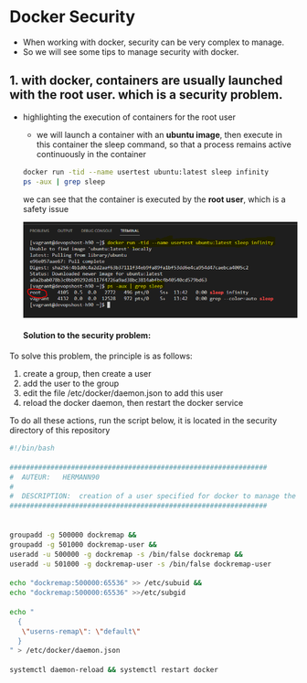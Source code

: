 # Docker Security

- When working with docker, security can be very complex to manage.
- So we will see some tips to manage security with docker.

## 1. with docker, containers are usually launched with the root user. which is a security problem. 

- highlighting the execution of containers for the root user 
    * we will launch a container with an __ubuntu image__, then execute in this container the sleep command, so that a process remains active continuously in the container
    ```sh
    docker run -tid --name usertest ubuntu:latest sleep infinity
    ps -aux | grep sleep
    ```

    we can see that the container is executed by the __root user__, which is a safety issue

    ![](../media/security1.PNG)

    #### Solution to the security problem:

To solve this problem, the principle is as follows: 
1. create a group, then create a user 
2. add the user to the group
3. edit the file /etc/docker/daemon.json to add this user
4. reload the docker daemon, then restart the docker service

To do all these actions, run the script below, it is located in the security directory of this repository

```sh
#!/bin/bash

###############################################################
#  AUTEUR:   HERMANN90
#
#  DESCRIPTION:  creation of a user specified for docker to manage the security
###############################################################


groupadd -g 500000 dockremap && 
groupadd -g 501000 dockremap-user && 
useradd -u 500000 -g dockremap -s /bin/false dockremap && 
useradd -u 501000 -g dockremap-user -s /bin/false dockremap-user

echo "dockremap:500000:65536" >> /etc/subuid && 
echo "dockremap:500000:65536" >>/etc/subgid

echo "
  {
   \"userns-remap\": \"default\"
  }
" > /etc/docker/daemon.json

systemctl daemon-reload && systemctl restart docker
```